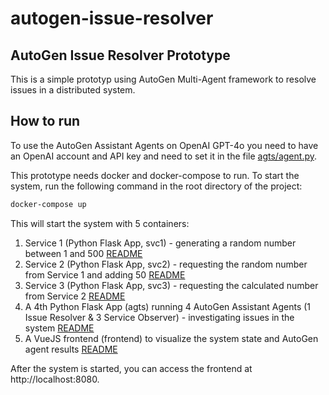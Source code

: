 # autogen-issue-resolver

## AutoGen Issue Resolver Prototype
This is a simple prototyp using AutoGen Multi-Agent framework to resolve issues in a distributed system.

## How to run
To use the AutoGen Assistant Agents on OpenAI GPT-4o you need to have an OpenAI account and API key and need to set it in the file [agts/agent.py](./agts/agt.py).

This prototype needs docker and docker-compose to run. To start the system, run the following command in the root directory of the project:

```bash
docker-compose up
```

This will start the system with 5 containers:

1. Service 1 (Python Flask App, svc1) - generating a random number between 1 and 500 [README](./svc1/README.md)
2. Service 2 (Python Flask App, svc2) - requesting the random number from Service 1 and adding 50 [README](./svc2/README.md)
3. Service 3 (Python Flask App, svc3) - requesting the calculated number from Service 2 [README](./svc3/README.md)
4. A 4th Python Flask App (agts) running 4 AutoGen Assistant Agents (1 Issue Resolver & 3 Service Observer) - investigating issues in the system [README](./agts/README.md)
5. A VueJS frontend (frontend) to visualize the system state and AutoGen agent results [README](./web/README.md)

After the system is started, you can access the frontend at http://localhost:8080.
